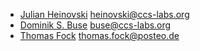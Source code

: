 * [Julian Heinovski](https://github.com/heinovski/) <heinovski@ccs-labs.org>
* [Dominik S. Buse](https://github.com/dbuse/) <buse@ccs-labs.org>
* [Thomas Fock](https://github.com/troublepanda/) <thomas.fock@posteo.de>
